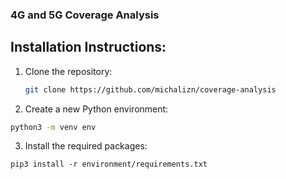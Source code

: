 ### 4G and 5G Coverage Analysis

## Installation Instructions:

1. Clone the repository:
   ```bash
   git clone https://github.com/michalizn/coverage-analysis
   ```
2. Create a new Python environment:
  ```bash
  python3 -m venv env
  ```
3. Install the required packages:
  ```
  pip3 install -r environment/requirements.txt
  ```

